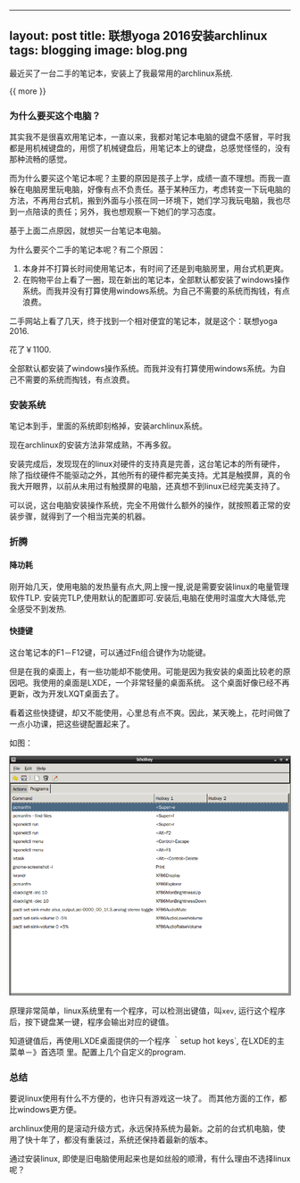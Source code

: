 
---
layout: post
title:  联想yoga 2016安装archlinux
tags:   blogging
image: blog.png
---

最近买了一台二手的笔记本，安装上了我最常用的archlinux系统.

{{ more }}

### 为什么要买这个电脑？

其实我不是很喜欢用笔记本，一直以来，我都对笔记本电脑的键盘不感冒，平时我都是用机械键盘的，用惯了机械键盘后，用笔记本上的键盘，总感觉怪怪的，没有那种流畅的感觉。

而为什么要买这个笔记本呢？主要的原因是孩子上学，成绩一直不理想。而我一直躲在电脑房里玩电脑，好像有点不负责任。基于某种压力，考虑转变一下玩电脑的方法，不再用台式机，搬到外面与小孩在同一环境下，她们学习我玩电脑，我也尽到一点陪读的责任；另外，我也想观察一下她们的学习态度。

基于上面二点原因，就想买一台笔记本电脑。

为什么要买个二手的笔记本呢？有二个原因：

1. 本身并不打算长时间使用笔记本，有时间了还是到电脑房里，用台式机更爽。
2. 在购物平台上看了一圈，现在新出的笔记本，全部默认都安装了windows操作系统。而我并没有打算使用windows系统。为自己不需要的系统而掏钱，有点浪费。

二手网站上看了几天，终于找到一个相对便宜的笔记本，就是这个：联想yoga 2016.

花了￥1100.

全部默认都安装了windows操作系统。而我并没有打算使用windows系统。为自己不需要的系统而掏钱，有点浪费。


### 安装系统

笔记本到手，里面的系统即刻格掉，安装archlinux系统。

现在archlinux的安装方法非常成熟，不再多叙。

安装完成后，发现现在的linux对硬件的支持真是完善，这台笔记本的所有硬件，除了指纹硬件不能驱动之外，其他所有的硬件都完美支持。尤其是触摸屏，真的令我大开眼界，以前从未用过有触摸屏的电脑，还真想不到linux已经完美支持了。

可以说，这台电脑安装操作系统，完全不用做什么额外的操作，就按照着正常的安装步骤，就得到了一个相当完美的机器。

### 折腾

#### 降功耗
刚开始几天，使用电脑的发热量有点大,网上搜一搜,说是需要安装linux的电量管理软件TLP.
安装完TLP,使用默认的配置即可.安装后,电脑在使用时温度大大降低,完全感受不到发热.

#### 快捷键

这台笔记本的F1－F12键，可以通过Fn组合键作为功能键。

但是在我的桌面上，有一些功能却不能使用。可能是因为我安装的桌面比较老的原因吧。我使用的桌面是LXDE，一个非常轻量的桌面系统。
这个桌面好像已经不再更新，改为开发LXQT桌面去了。

看着这些快捷键，却又不能使用，心里总有点不爽。因此，某天晚上，花时间做了一点小功课，把这些键配置起来了。

如图：

![](img/post/shortkey.png)

原理非常简单，linux系统里有一个程序，可以检测出键值，叫`xev`, 运行这个程序后，按下键盘某一键，程序会输出对应的键值。

知道键值后，再使用LXDE桌面提供的一个程序 ｀setup hot keys`, 在LXDE的主菜单－》首选项 里。配置上几个自定义的program.

### 总结
要说linux使用有什么不方便的，也许只有游戏这一块了。
而其他方面的工作，都比windows更方便。

archlinux使用的是滚动升级方式，永远保持系统为最新。之前的台式机电脑，使用了快十年了，都没有重装过，系统还保持着最新的版本。

通过安装linux, 即使是旧电脑使用起来也是如丝般的顺滑，有什么理由不选择linux呢？



